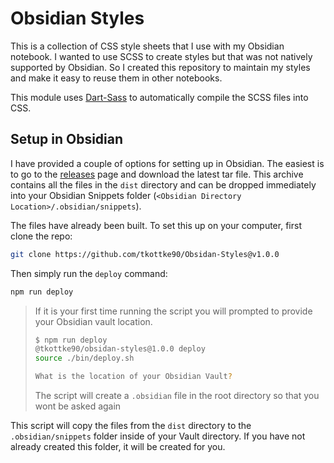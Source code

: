 # Obsidian Styles

This is a collection of CSS style sheets that I use with my Obsidian notebook.  I wanted to use SCSS to create styles but that was not natively supported by Obsidian.  So I created this repository to maintain my styles and make it easy to reuse them in other notebooks.

This module uses [Dart-Sass](https://github.com/sass/dart-sass?tab=readme-ov-file) to automatically compile the SCSS files into CSS.

## Setup in Obsidian

I have provided a couple of options for setting up in Obsidian.  The easiest is to go to the [releases](https://github.com/tkottke90/Obsidan-Styles/releases) page and download the latest tar file.  This archive contains all the files in the `dist` directory and can be dropped immediately into your Obsidian Snippets folder (`<Obsidian Directory Location>/.obsidian/snippets`).



The files have already been built.  To set this up on your computer, first clone the repo:

```bash
git clone https://github.com/tkottke90/Obsidan-Styles@v1.0.0
```

Then simply run the `deploy` command:

```bash
npm run deploy
```

> If it is your first time running the script you will prompted to provide your Obsidian vault location.
> 
> ```bash
> $ npm run deploy
> @tkottke90/obsidan-styles@1.0.0 deploy
> source ./bin/deploy.sh
> 
> What is the location of your Obsidian Vault? 
> ```
>
> The script will create a `.obsidian` file in the root directory so that you wont be asked again

This script will copy the files from the `dist` directory to the `.obsidian/snippets` folder inside of your Vault directory.  If you have not already created this folder, it will be created for you.